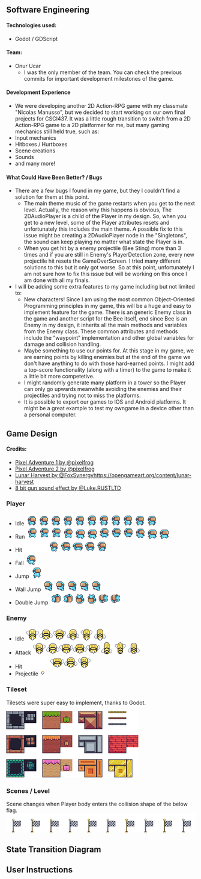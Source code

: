 
## Software Engineering
#### Technologies used: 
- Godot / GDScript
#### Team:
- Onur Ucar
	- I was the only member of the team. You can check the previous commits for important development milestones of the game.
#### Development Experience
- We were developing another 2D Action-RPG game with my classmate "Nicolas Manusso", but we decided to start working on our own final projects for CSCI437. It was a little rough transition to switch from a 2D Action-RPG game to a 2D platformer for me, but many gaming mechanics still held true, such as:
- Input mechanics
- Hitboxes / Hurtboxes
- Scene creations
- Sounds
- and many more!

#### What Could Have Been Better? / Bugs
- There are a few bugs I found in my game, but they I couldn't find a solution for them at this point. 
	- The main theme music of the game restarts when you get to the next level. Actually, the reason why this happens is obvious, The 2DAudioPlayer is a child of the Player in my design. So, when you get to a new level, some of the Player attributes resets and unfortunately this includes the main theme. A possible fix to this issue might be creating a 2DAudioPlayer node in the "Singletons",  the sound can keep playing no matter what state the Player is in.
	- When you get hit by a enemy projectile (Bee Sting) more than 3 times and if you are still in Enemy's PlayerDetection zone, every new projectile hit resets the GameOverScreen. I tried many different solutions to this but it only got worse. So at this point, unfortunately I am not sure how to fix this issue but will be working on this once I am done with all my finals.
- I will be adding some extra features to my game including but not limited to:
	- New characters! Since I am using the most common Object-Oriented Programming principles in my game, this will be a huge and easy to implement feature for the game. There is an generic Enemy class in the game and another script for the Bee itself, end since Bee is an Enemy in my design, it inherits all the main methods and variables from the Enemy class. These common attributes and methods include the "waypoint" implementation and other global variables for damage and collision handling. 
	- Maybe something to use our points for. At this stage in my game, we are earning points by killing enemies but at the end of the game we don't have anything to do with those hard-earned points. I might add a top-score functionality (along with a timer) to the game to make it a little bit more competetive. 
	- I might randomly generate many platform in a tower so the Player can only go upwards meanwhile avoiding the enemies and their projectiles and trying not to miss the platforms.
	- It is possible to export our games to IOS and Android platforms. It might be a great example to test my owngame in a device other than a personal computer. 


## Game Design
#### Credits:
- [Pixel Adventure 1 by @pixelfrog ](https://pixelfrog-assets.itch.io/pixel-adventure-1) 
- [Pixel Adventure 2 by @pixelfrog  ](https://pixelfrog-assets.itch.io/pixel-adventure-2) 
- [Lunar Harvest by @FoxSynergy]()https://opengameart.org/content/lunar-harvest
- [8 bit gun sound effect by @Luke.RUSTLTD](https://opengameart.org/content/gunloop-8bit)
### Player
- Idle
	![Player Idle](https://raw.githubusercontent.com/oucar/437-final/master/Assets/Pixel%20Adventure%201/Main%20Characters/Virtual%20Guy/Idle%20(32x32).png?token=ANZTQTEUIV6PFUB6DHBWZDDBWRLI2)
- Run
![Player Run](https://raw.githubusercontent.com/oucar/437-final/master/Assets/Pixel%20Adventure%201/Main%20Characters/Virtual%20Guy/Run%20(32x32).png?token=ANZTQTEJ5ODG3XQL3LJMM7TBWRLVW)
- Hit
![Player Hit](https://raw.githubusercontent.com/oucar/437-final/master/Assets/Pixel%20Adventure%201/Main%20Characters/Virtual%20Guy/Hit%20(32x32).png?token=ANZTQTGRPMV6GD2UPZWCEW3BWRLZ6)
- Fall
![Player Fall](https://raw.githubusercontent.com/oucar/437-final/master/Assets/Pixel%20Adventure%201/Main%20Characters/Virtual%20Guy/Fall%20(32x32).png?token=ANZTQTCD2X7ZPW33UGRBFVDBWRL5S)
- Jump
![Player Jump](https://raw.githubusercontent.com/oucar/437-final/master/Assets/Pixel%20Adventure%201/Main%20Characters/Virtual%20Guy/Jump%20(32x32).png?token=ANZTQTHH3CF5YEP6C5XSY3LBWRL3M)
- Wall Jump
![Player Wall Jump](https://raw.githubusercontent.com/oucar/437-final/master/Assets/Pixel%20Adventure%201/Main%20Characters/Virtual%20Guy/Wall%20Jump%20(32x32).png?token=ANZTQTET77SGNBZR2JPFH6LBWRL4W)
- Double Jump
![Player Dobule Jump](https://raw.githubusercontent.com/oucar/437-final/master/Assets/Pixel%20Adventure%201/Main%20Characters/Virtual%20Guy/Double%20Jump%20(32x32).png?token=ANZTQTBENYCUWYYOVEURHBLBWRL4E)



### Enemy
- Idle
	![Enemy Idle](https://raw.githubusercontent.com/oucar/437-final/master/Assets/Pixel%20Adventure%202/Enemies/Bee/Idle%20(36x34).png?token=ANZTQTHVAX7VXVZWW7P7W7DBWRMZM)
- Attack
	![Enemy Attack](https://raw.githubusercontent.com/oucar/437-final/master/Assets/Pixel%20Adventure%202/Enemies/Bee/Attack%20(36x34).png?token=ANZTQTHEW2SUULZDXH74KFDBWRNCO)
- Hit
	![Enemy Hit](https://raw.githubusercontent.com/oucar/437-final/master/Assets/Pixel%20Adventure%202/Enemies/Bee/Hit%20(36x34).png?token=ANZTQTFKNCAZQFJLAWS4YATBWRM7M)
- Projectile
	![Enemy Idle](https://raw.githubusercontent.com/oucar/437-final/master/Assets/Pixel%20Adventure%202/Enemies/Bee/Bullet.png?token=ANZTQTB2O5B44N5IBLQGKJ3BWRNAO)

### Tileset
Tilesets were super easy to implement, thanks to Godot.

![Tileset](https://raw.githubusercontent.com/oucar/437-final/master/Assets/Pixel%20Adventure%201/Terrain/Terrain%20(16x16).png?token=ANZTQTDIW7WCBINOER3QTHDBWRNE2)

### Scenes / Level
Scene changes when Player body enters the collision shape of the below flag.
![Flag](https://raw.githubusercontent.com/oucar/437-final/master/Assets/Pixel%20Adventure%201/Items/Checkpoints/Checkpoint/Checkpoint%20(Flag%20Idle)(64x64).png?token=ANZTQTDJP4LNEMXPCLGASPTBWRQ64)



## State Transition Diagram

## User Instructions